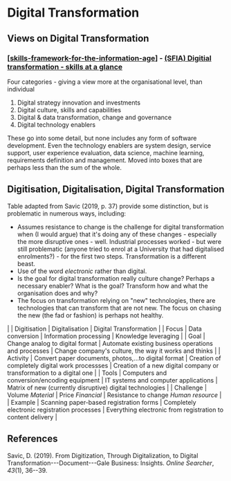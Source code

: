 <!--
 Copyright (C) 2023 David Jones
 
 This file is part of memex.
 
 memex is free software: you can redistribute it and/or modify
 it under the terms of the GNU General Public License as published by
 the Free Software Foundation, either version 3 of the License, or
 (at your option) any later version.
 
 memex is distributed in the hope that it will be useful,
 but WITHOUT ANY WARRANTY; without even the implied warranty of
 MERCHANTABILITY or FITNESS FOR A PARTICULAR PURPOSE.  See the
 GNU General Public License for more details.
 
 You should have received a copy of the GNU General Public License
 along with memex.  If not, see <http://www.gnu.org/licenses/>.
-->

# Digital Transformation 




## Views on Digital Transformation

### [[skills-framework-for-the-information-age]] - [(SFIA) Digitial transformation - skills at a glance](https://sfia-online.org/en/sfia-8/sfia-views/digital-transformation?path=/glance)

Four categories - giving a view more at the organisational level, than individual

1. Digital strategy innovation and investments
2. Digital culture, skills and capabilities
3. Digital & data transformation, change and governance
4. Digital technology enablers

These go into some detail, but none includes any form of software development. Even the technology enablers are system design, service support, user experience evaluation, data science, machine learning, requirements definition and management.  Moved into boxes that are perhaps less than the sum of the whole.

## Digitisation, Digitalisation, Digital Transformation

Table adapted from Savic (2019, p. 37) provide some distinction, but is problematic in numerous ways, including:

- Assumes resistance to change is the challenge for digital transformation when (I would argue) that it's doing any of these changes - especially the more disruptive ones - well. Industrial processes worked - but were still problematic (anyone tried to enrol at a University that had digitalised enrolments?) - for the first two steps. Transformation is a different beast.
- Use of the word _electronic_ rather than digital.
- Is the goal for digital transformation really culture change? Perhaps a necessary enabler? What is the goal? Transform how and what the organisation does and why? 
- The focus on transformation relying on "new" technologies, there are technologies that can transform that are not new. The focus on chasing the new (the fad or fashion) is perhaps not healthy.

| | Digitisation | Digitalisation | Digital Transformation |
| Focus | Data conversion | Information processing | Knowledge leveraging |
| Goal | Change analog to digital format | Automate existing business operations and processes | Change company's culture, the way it works and thinks | 
| Activity | Convert paper documents, photos,...to digital format | Creation of completely digital work processses | Creation of a new digital company or transformation to a digital one |
| Tools | Computers and conversion/encoding equipment | IT systems and computer applications | Matrix of new (currently disruptive) digital technologies |
| Challenge | Volume _Material_ | Price _Financial_ | Resistance to change _Human resource_ |
| Example | Scanning paper-based registration forms | Completely electronic registration processes | Everything electronic from registration to content delivery |

## References 

Savic, D. (2019). From Digitization, Through Digitalization, to Digital Transformation---Document---Gale Business: Insights. *Online Searcher*, *43*(1), 36--39.

[//begin]: # "Autogenerated link references for markdown compatibility"
[skills-framework-for-the-information-age]: profession/skills-framework-for-the-information-age "Skills Framework for the Information Age"
[//end]: # "Autogenerated link references"